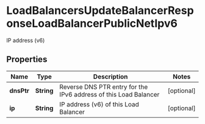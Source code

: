 

# LoadBalancersUpdateBalancerResponseLoadBalancerPublicNetIpv6

IP address (v6)

## Properties

| Name | Type | Description | Notes |
|------------ | ------------- | ------------- | -------------|
|**dnsPtr** | **String** | Reverse DNS PTR entry for the IPv6 address of this Load Balancer |  [optional] |
|**ip** | **String** | IP address (v6) of this Load Balancer |  [optional] |



